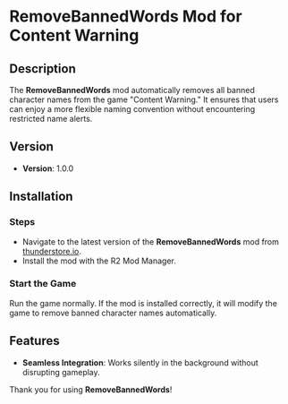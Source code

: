# RemoveBannedWords Mod for Content Warning

## Description
The **RemoveBannedWords** mod automatically removes all banned character names from the game "Content Warning." It ensures that users can enjoy a more flexible naming convention without encountering restricted name alerts.

## Version
- **Version**: 1.0.0

## Installation

### Steps
   - Navigate to the latest version of the **RemoveBannedWords** mod from [thunderstore.io](https://thunderstore.io/c/content-warning/p/evantobin1/RemoveBannedWords/).
   - Install the mod with the R2 Mod Manager.

### Start the Game
Run the game normally. If the mod is installed correctly, it will modify the game to remove banned character names automatically.

## Features
- **Seamless Integration**: Works silently in the background without disrupting gameplay.

Thank you for using **RemoveBannedWords**!
